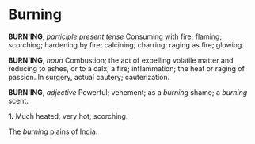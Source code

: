 # Burning

**BURN'ING**, _participle present tense_ Consuming with fire; flaming; scorching; hardening by fire; calcining; charring; raging as fire; glowing.

**BURN'ING**, _noun_ Combustion; the act of expelling volatile matter and reducing to ashes, or to a calx; a fire; inflammation; the heat or raging of passion. In surgery, actual cautery; cauterization.

**BURN'ING**, _adjective_ Powerful; vehement; as a _burning_ shame; a _burning_ scent.

**1.** Much heated; very hot; scorching.

The _burning_ plains of India.